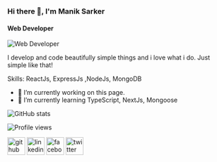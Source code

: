 ### Hi there 👋, I'm Manik Sarker
#### Web Developer
![Web Developer](https://media.licdn.com/dms/image/D5616AQFaZvXq5UIx8g/profile-displaybackgroundimage-shrink_350_1400/0/1695749083521?e=1703721600&v=beta&t=B0uISk0nWQP6zR84wGcY2CTsjCcVOAQH8EOAQ4UQBXw)

I develop and code beautifully simple things and i love what i do. Just simple like that!

Skills: ReactJs, ExpressJs ,NodeJs, MongoDB

- 🔭 I’m currently working on this page. 
- 🌱 I’m currently learning TypeScript, NextJs, Mongoose 


![GitHub stats](https://github-readme-stats.vercel.app/api?username=maniksarker25&show_icons=true)  

![Profile views](https://gpvc.arturio.dev/maniksarker25)  

[<img src='https://cdn.jsdelivr.net/npm/simple-icons@3.0.1/icons/github.svg' alt='github' height='40'>](https://github.com/maniksarker25)  [<img src='https://cdn.jsdelivr.net/npm/simple-icons@3.0.1/icons/linkedin.svg' alt='linkedin' height='40'>](https://www.linkedin.com/in/devmaniksarker/)  [<img src='https://cdn.jsdelivr.net/npm/simple-icons@3.0.1/icons/facebook.svg' alt='facebook' height='40'>](https://www.facebook.com/maniksarker.official)  [<img src='https://cdn.jsdelivr.net/npm/simple-icons@3.0.1/icons/twitter.svg' alt='twitter' height='40'>](https://twitter.com/maniksarker265)  














